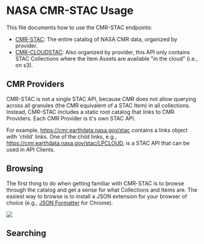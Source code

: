 # NASA CMR-STAC Usage

This file documents how to use the CMR-STAC endpoints:

- [CMR-STAC](https://cmr.earthdata.nasa.gov/stac): The entire catalog of NASA CMR data, organized by provider.
- [CMR-CLOUDSTAC](https://cmr.earthdata.nasa.gov/cloudstac): Also organized by provider, this API only contains
STAC Collections where the Item Assets are available "in the cloud" (i.e., on s3).

## CMR Providers

CMR-STAC is not a single STAC API, because CMR does not allow querying across all granules (the CMR equivalent of a STAC Item) in all collections. Instead, CMR-STAC includes a static root catalog that links to CMR Providers. Each CMR Provider is it's own STAC API.

For example, https://cmr.earthdata.nasa.gov/stac contains a links object with 'child' links. One of the child links, e.g., https://cmr.earthdata.nasa.gov/stac/LPCLOUD, is a STAC API that can be used in API Clients.

## Browsing

The first thing to do when getting familiar with CMR-STAC is to browse through the catalog and get a sense for what Collections and Items are. The easiest way to browse is to install a JSON extension for your browser of choice (e.g., [JSON Formatter](https://chrome.google.com/webstore/detail/json-formatter/bcjindcccaagfpapjjmafapmmgkkhgoa/related) for Chrome).


![](https://gifyu.com/image/DDPc)



## Searching





